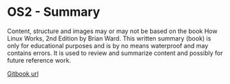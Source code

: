 # OS2 - Summary

Content, structure and images may or may not be based on the book How Linux Works, 2nd Edition by Brian Ward. This written summary (book) is only for educational purposes and is by no means waterproof and may contains errors. It is used to review and summarize content and possibly for future reference work.

[Gitbook url](https://ciberth.gitbooks.io/os2-summary/content/)
